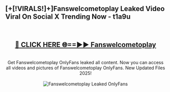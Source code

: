 <h2>[+[!VIRALS!]+]Fanswelcometoplay Leaked Video Viral On Social X Trending Now - t1a9u</h2>
<br>
<div align="center">
<h2><a href="https://libra.edu.pl?Fanswelcometoplay" rel="nofollow">🔴 CLICK HERE 🌐==►► Fanswelcometoplay</a></h2>
<br>
Get Fanswelcometoplay OnlyFans leaked all content. Now you can access all videos and pictures of Fanswelcometoplay OnlyFans. New Updated Files 2025!
<br>
<br>
<a href="https://libra.edu.pl?Fanswelcometoplay" rel="nofollow" data-target="animated-image.originalLink"><img src="https://i.ibb.co.com/WyWwxjT/player-gif2.gif" alt="Fanswelcometoplay Leaked OnlyFans" style="max-width: 100%; display: inline-block;" data-target="animated-image.originalImage"></a>
</div>
<br>